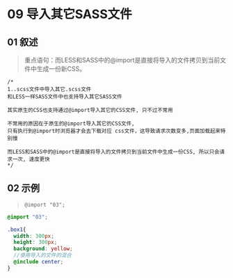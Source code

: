 # 09 导入其它SASS文件

## 01 叙述

> 重点语句：而LESS和SASS中的@import是直接将导入的文件拷贝到当前文件中生成一份新CSS。

```
/*
1..scss文件中导入其它.scss文件
和LESS一样SASS文件中也支持导入其它SASS文件

其实原生的CSS也支持通过@import导入其它的CSS文件, 只不过不常用

不常用的原因在于原生的@import导入其它的CSS文件,
只有执行到@import时浏觅器才会去下载对应 css文件，这导致请求次数变多,页面加载起来特别慢

而LESS和SASS中的@import是直接将导入的文件拷贝到当前文件中生成一份CSS, 所以只会请求一次, 速度更快
*/
```



## 02 示例

> `@import "03";`

```scss
@import "03";

.box1{
  width: 300px;
  height: 300px;
  background: yellow;
  //使用导入的文件的混合
  @include center;
}
```